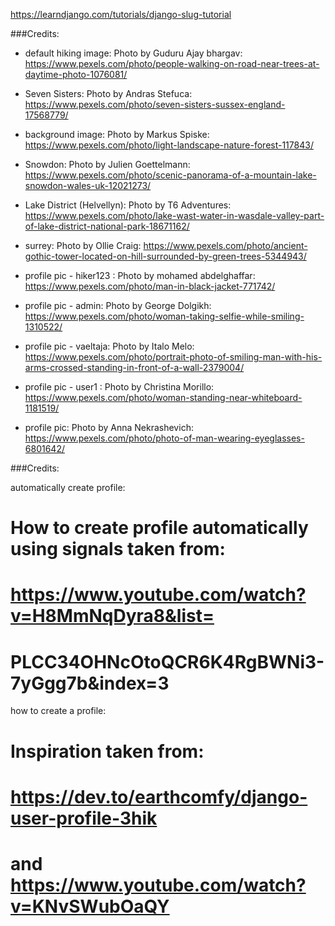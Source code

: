 https://learndjango.com/tutorials/django-slug-tutorial

###Credits: 

- default hiking image: Photo by Guduru Ajay bhargav: https://www.pexels.com/photo/people-walking-on-road-near-trees-at-daytime-photo-1076081/
- Seven Sisters: Photo by Andras Stefuca: https://www.pexels.com/photo/seven-sisters-sussex-england-17568779/
- background image: Photo by Markus Spiske: https://www.pexels.com/photo/light-landscape-nature-forest-117843/
- Snowdon: Photo by Julien Goettelmann: https://www.pexels.com/photo/scenic-panorama-of-a-mountain-lake-snowdon-wales-uk-12021273/
- Lake District (Helvellyn): Photo by T6 Adventures: https://www.pexels.com/photo/lake-wast-water-in-wasdale-valley-part-of-lake-district-national-park-18671162/
- surrey: Photo by Ollie Craig: https://www.pexels.com/photo/ancient-gothic-tower-located-on-hill-surrounded-by-green-trees-5344943/

- profile pic - hiker123 : Photo by mohamed abdelghaffar: https://www.pexels.com/photo/man-in-black-jacket-771742/
- profile pic - admin: Photo by George Dolgikh: https://www.pexels.com/photo/woman-taking-selfie-while-smiling-1310522/
- profile pic - vaeltaja: Photo by Italo Melo: https://www.pexels.com/photo/portrait-photo-of-smiling-man-with-his-arms-crossed-standing-in-front-of-a-wall-2379004/
- profile pic - user1 : Photo by Christina Morillo: https://www.pexels.com/photo/woman-standing-near-whiteboard-1181519/
- profile pic: Photo by Anna Nekrashevich: https://www.pexels.com/photo/photo-of-man-wearing-eyeglasses-6801642/

###Credits:

automatically create profile:
# How to create profile automatically using signals taken from:
# https://www.youtube.com/watch?v=H8MmNqDyra8&list=
# PLCC34OHNcOtoQCR6K4RgBWNi3-7yGgg7b&index=3

how to create a profile:
# Inspiration taken from:
# https://dev.to/earthcomfy/django-user-profile-3hik
# and https://www.youtube.com/watch?v=KNvSWubOaQY

